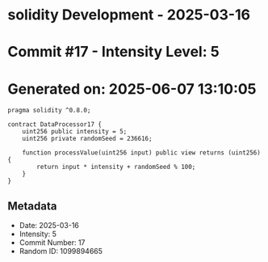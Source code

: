 ﻿# solidity Development - 2025-03-16
# Commit #17 - Intensity Level: 5
# Generated on: 2025-06-07 13:10:05
```solidity
pragma solidity ^0.8.0;

contract DataProcessor17 {
    uint256 public intensity = 5;
    uint256 private randomSeed = 236616;

    function processValue(uint256 input) public view returns (uint256) {
        return input * intensity + randomSeed % 100;
    }
}
```
## Metadata
- Date: 2025-03-16
- Intensity: 5
- Commit Number: 17
- Random ID: 1099894665

